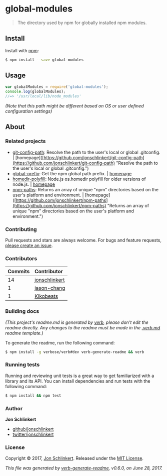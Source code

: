 # global-modules

> The directory used by npm for globally installed npm modules.

## Install

Install with [npm](https://www.npmjs.com/):

```bash
$ npm install --save global-modules
```

## Usage

```javascript
var globalModules = require('global-modules');
console.log(globalModules);
//=> '/usr/local/lib/node_modules'
```

_\(Note that this path might be different based on OS or user defined configuration settings\)_

## About

### Related projects

* [git-config-path](https://www.npmjs.com/package/git-config-path): Resolve the path to the user's local or global .gitconfig. \| \[homepage\]\([https://github.com/jonschlinkert/git-config-path](https://github.com/jonschlinkert/git-config-path) "Resolve the path to the user's local or global .gitconfig."\)
* [global-prefix](https://www.npmjs.com/package/global-prefix): Get the npm global path prefix. \| [homepage](https://github.com/jonschlinkert/global-prefix)
* [homedir-polyfill](https://www.npmjs.com/package/homedir-polyfill): Node.js os.homedir polyfill for older versions of node.js. \| [homepage](https://github.com/doowb/homedir-polyfill)
* [npm-paths](https://www.npmjs.com/package/npm-paths): Returns an array of unique "npm" directories based on the user's platform and environment. \| \[homepage\]\([https://github.com/jonschlinkert/npm-paths](https://github.com/jonschlinkert/npm-paths) "Returns an array of unique "npm" directories based on the user's platform and environment."\)

### Contributing

Pull requests and stars are always welcome. For bugs and feature requests, [please create an issue](https://github.com/bgoonz/Knowledge-Bank/tree/d157cab4a536be397d8f7d36c79f7d69d282500a/ARCHIVE/BenchBnB/issues/new/README.md).

### Contributors

| **Commits** | **Contributor** |
| :--- | :--- |
| 14 | [jonschlinkert](https://github.com/jonschlinkert) |
| 1 | [jason-chang](https://github.com/jason-chang) |
| 1 | [Kikobeats](https://github.com/Kikobeats) |

### Building docs

_\(This project's readme.md is generated by_ [_verb_](https://github.com/verbose/verb-generate-readme)_, please don't edit the readme directly. Any changes to the readme must be made in the_ [_.verb.md_](https://github.com/bgoonz/Knowledge-Bank/tree/d157cab4a536be397d8f7d36c79f7d69d282500a/ARCHIVE/BenchBnB/node_modules/global-modules/.verb.md) _readme template.\)_

To generate the readme, run the following command:

```bash
$ npm install -g verbose/verb#dev verb-generate-readme && verb
```

### Running tests

Running and reviewing unit tests is a great way to get familiarized with a library and its API. You can install dependencies and run tests with the following command:

```bash
$ npm install && npm test
```

### Author

**Jon Schlinkert**

* [github/jonschlinkert](https://github.com/jonschlinkert)
* [twitter/jonschlinkert](https://twitter.com/jonschlinkert)

### License

Copyright © 2017, [Jon Schlinkert](https://github.com/jonschlinkert). Released under the [MIT License](https://github.com/bgoonz/Knowledge-Bank/tree/d157cab4a536be397d8f7d36c79f7d69d282500a/ARCHIVE/BenchBnB/node_modules/global-modules/LICENSE/README.md).

_This file was generated by_ [_verb-generate-readme_](https://github.com/verbose/verb-generate-readme)_, v0.6.0, on June 28, 2017._

